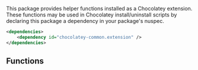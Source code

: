 This package provides helper functions installed as a Chocolatey extension.
These functions may be used in Chocolatey install/uninstall scripts by declaring this package a dependency in your package's nuspec.

```xml
<dependencies>
    <dependency id="chocolatey-common.extension" />
</dependencies>
```
## Functions
